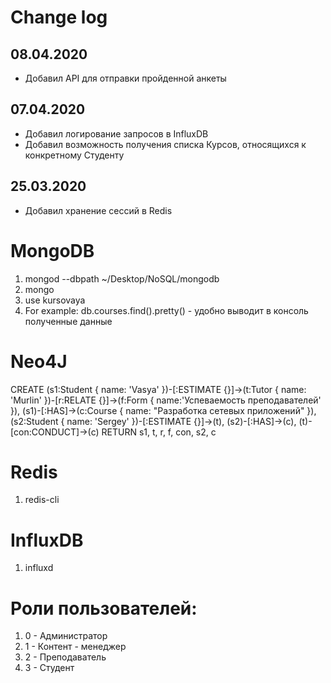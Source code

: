 # Change log

## 08.04.2020
- Добавил API для отправки пройденной анкеты

## 07.04.2020
- Добавил логирование запросов в InfluxDB
- Добавил возможность получения списка Курсов, относящихся к конкретному Студенту

## 25.03.2020
- Добавил хранение сессий в Redis

# MongoDB
1. mongod --dbpath ~/Desktop/NoSQL/mongodb
2. mongo
3. use kursovaya
4. For example: db.courses.find().pretty() - удобно выводит в консоль полученные данные

# Neo4J
CREATE (s1:Student { name: 'Vasya' })-[:ESTIMATE {}]->(t:Tutor { name: 'Murlin' })-[r:RELATE {}]->(f:Form { name:'Успеваемость преподавателей' }),
(s1)-[:HAS]->(c:Course { name: "Разработка сетевых приложений" }),
(s2:Student { name: 'Sergey' })-[:ESTIMATE {}]->(t),
(s2)-[:HAS]->(c),
(t)-[con:CONDUCT]->(c)
RETURN s1, t, r, f, con, s2, c

# Redis
1. redis-cli

# InfluxDB
1. influxd

# Роли пользователей:
1. 0 - Администратор
2. 1 - Контент - менеджер
3. 2 - Преподаватель
4. 3 - Студент
